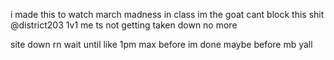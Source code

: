 i made this to watch march madness in class im the goat cant block this shit @district203 1v1 me ts not getting taken down no more

site down rn wait until like 1pm max before im done maybe before mb yall
